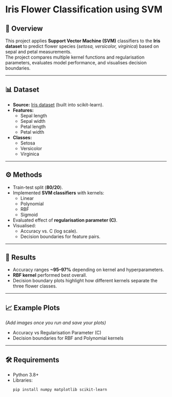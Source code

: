 # Iris Flower Classification using SVM  

## 🌸 Overview  
This project applies **Support Vector Machine (SVM)** classifiers to the **Iris dataset** to predict flower species (*setosa, versicolor, virginica*) based on sepal and petal measurements.  
The project compares multiple kernel functions and regularisation parameters, evaluates model performance, and visualises decision boundaries.  

---

## 📊 Dataset  
- **Source:** [Iris dataset](https://archive.ics.uci.edu/ml/datasets/iris) (built into scikit-learn).  
- **Features:**  
  - Sepal length  
  - Sepal width  
  - Petal length  
  - Petal width  
- **Classes:**  
  - Setosa  
  - Versicolor  
  - Virginica  

---

## ⚙️ Methods  
- Train-test split (**80/20**).  
- Implemented **SVM classifiers** with kernels:  
  - Linear  
  - Polynomial  
  - RBF  
  - Sigmoid  
- Evaluated effect of **regularisation parameter (C)**.  
- Visualised:  
  - Accuracy vs. C (log scale).  
  - Decision boundaries for feature pairs.  

---

## 🚀 Results  
- Accuracy ranges **~95–97%** depending on kernel and hyperparameters.  
- **RBF kernel** performed best overall.  
- Decision boundary plots highlight how different kernels separate the three flower classes.  

---

## 📈 Example Plots  
*(Add images once you run and save your plots)*  

- Accuracy vs Regularisation Parameter (C)  
- Decision boundaries for RBF and Polynomial kernels  

---

## 🛠️ Requirements  
- Python 3.8+  
- Libraries:  
  ```bash
  pip install numpy matplotlib scikit-learn


